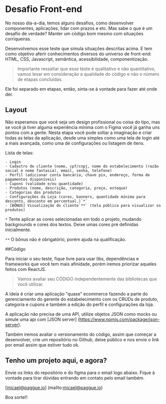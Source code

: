 # Desafio Front-end

No nosso dia-a-dia, temos alguns desafios, como desenvolver componentes, aplicações, lidar com prazos e etc. Mas sabe o que é um desafio de verdade? Manter um código bom mesmo com situações corriqueiras.

Desenvolvemos esse teste que simula situações descritas acima. E tem como objetivo aferir conhecimentos diversos do universo de front-end: HTML, CSS, Javascript, semântica, acessibilidade, componentização.

> Importante ressaltar que esse teste é qualitativo e não quantitativo, vamos levar em consideração a qualidade do código e não o número de etapas concluídas.

Ele foi separado em etapas, então, sinta-se à vontade para fazer até onde der.

## Layout

Não esperamos que você seja um design profissional ou coisa do tipo, mas se você já tiver alguma experiência mínima com o Figma você já ganha uns pontos com a gente.
Nesta etapa você pode soltar a imaginação e criar todas as telas da aplicação, desde uma simples como uma tela de login até a mais avançada, como uma de configurações ou listagem de itens.

Lista de telas:

	- Login
	- Cadastro de cliente (nome, cpf/cnpj, nome do estabelecimento (razão social e nome fantasia), email, senha, telefone)
	- Perfil (adicionar conta bancária, chave pix, endereço, forma de pagamentos disponíveis)
	- Cupons (validade e/ou quantidade)
	- Produtos (nome, descrição, categoria, preço, estoque)
	- Categorias dos produtos
	- Configurações da Loja (cores, banners, quantidade mínima para desconto, desconto em percentual.)`*`
	- [BÔNUS] Visualização do cliente`**` (tela pública para visualizar os produtos)

`*` Tente aplicar as cores selecionadas em todo o projeto, mudando backgrounds e cores dos textos. Deixe umas cores pré definidas inicialmente.

`**` O bônus não é obrigatório, porém ajuda na qualificação.

##Código

Para iniciar o seu teste, fique livre para usar libs, dependências e frameworks que você tem mais afinidade, porém iremos priorizar aqueles feitos com ReactJS.

>Vamos avaliar seu CÓDIGO independentemente das bibliotecas que você utilizar.

A ideia é criar uma aplicação "quase" ecommerce fazendo a parte do gerenciamento do gerente do estabelecimento com os CRUDs de produto, categoria e cupons e também a edição do perfil e configurações da loja.

A aplicação não precisa de uma API, utilize objetos JSON como mocks ou simule uma api com [JSON server] (https://www.npmjs.com/package/json-server).

Também iremos avaliar o versionamento do código, assim que começar a desenvolver, crie um repositório no Github, deixe público e nos envie o link por email assim que estiver tudo ok.

## Tenho um projeto aqui, e agora?

Envie os links do repositório e do figma para o email logo abaixo.
Fique à vontade para tirar dúvidas entrando em contato pelo email também.

[micael@paggue.io] (mailto:micael@paggue.io)

Boa sorte!!